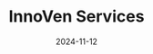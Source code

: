 ---  
layout: startup_page  
title: "InnoVen Services"  
id: "innovenservices.com"  
permalink: "/innovenservicesinnovenservices.com11122024/"  
website: "https://www.innovenservices.com/"  
funding_round: "Debt"  
funding_amount: ""  
investors: "A.R.I. Senior Secured Growth Credit Fund"  
about: "InnoVen Services is a Dallas-based platform providing HVAC, plumbing, and electrical services. They employ a roll-up strategy, acquiring and integrating smaller businesses to create a larger, technology-driven home services platform across Texas and the Southwest. Their focus is on streamlining operations, enhancing customer service, and offering bundled solutions."  
markets: "HVAC, Plumbing, Electrical Services, Home Services"  
hq: "Dallas, Texas, United States"  
founded_year: ""  
linkedin: ""  
twitter: ""  
instagram: ""  
facebook: ""  
crunchbase: "https://www.crunchbase.com/organization/innoven-services"  
pitchbook: ""  

date_display: "12-Nov-2024"  
date: "2024-11-12"

# SEO Optimization  
meta_title: "InnoVen Services - Debt"  
meta_description: "InnoVen Services, InnoVen Services is a Dallas-based platform providing HVAC, plumbing, and electrical services. They employ a roll-up strategy, acquiring and integrati..."  
meta_keywords: "InnoVen Services, HVAC, Plumbing, Electrical Services, Home Services, Debt funding"  
canonical_url: "https://startup.projectstartups.com/innovenservicesinnovenservices.com11122024/"  
---